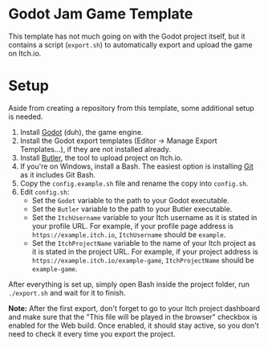 # Godot Jam Game Template

This template has not much going on with the Godot project itself,
but it contains a script (`export.sh`) to automatically export and
upload the game on Itch.io.

# Setup

Aside from creating a repository from this template, some additional
setup is needed.

1. Install [Godot](https://godotengine.org/) (duh), the game engine.
2. Install the Godot export templates (Editor -> Manage Export Templates...),
   if they are not installed already.
3. Install [Butler](https://itch.io/docs/butler/), the tool to upload project on Itch.io.
4. If you're on Windows, install a Bash. The easiest option is installing [Git](https://git-scm.com/)
   as it includes Git Bash.
5. Copy the `config.example.sh` file and rename the copy into `config.sh`.
6. Edit `config.sh`:
   - Set the `Godot` variable to the path to your Godot executable.
   - Set the `Butler` variable to the path to your Butler executable.
   - Set the `ItchUsername` variable to your Itch username as it is stated in your profile URL.
     For example, if your profile page address is `https://example.itch.io`, `ItchUsername` should be `example`.
   - Set the `ItchProjectName` variable to the name of your Itch project as it is stated in the project URL.
     For example, if your project address is `https://example.itch.io/example-game`, `ItchProjectName` should be `example-game`.

After everything is set up, simply open Bash inside the project folder,
run `./export.sh` and wait for it to finish.

**Note:** After the first export, don't forget to go to your Itch project dashboard
and make sure that the "This file will be played in the browser" checkbox is enabled 
for the Web build. Once enabled, it should stay active, so you don't need to check it
every time you export the project.
